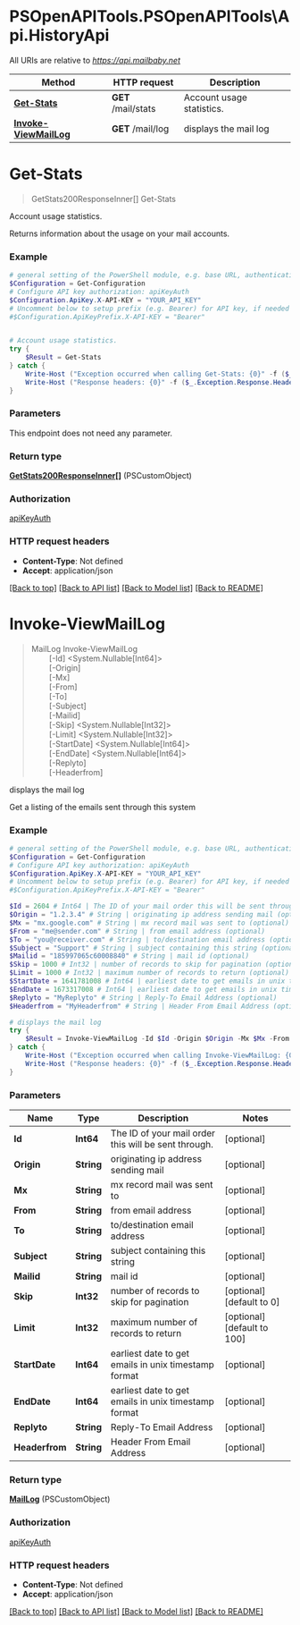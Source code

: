 # PSOpenAPITools.PSOpenAPITools\Api.HistoryApi

All URIs are relative to *https://api.mailbaby.net*

Method | HTTP request | Description
------------- | ------------- | -------------
[**Get-Stats**](HistoryApi.md#Get-Stats) | **GET** /mail/stats | Account usage statistics.
[**Invoke-ViewMailLog**](HistoryApi.md#Invoke-ViewMailLog) | **GET** /mail/log | displays the mail log


<a id="Get-Stats"></a>
# **Get-Stats**
> GetStats200ResponseInner[] Get-Stats<br>

Account usage statistics.

Returns information about the usage on your mail accounts.

### Example
```powershell
# general setting of the PowerShell module, e.g. base URL, authentication, etc
$Configuration = Get-Configuration
# Configure API key authorization: apiKeyAuth
$Configuration.ApiKey.X-API-KEY = "YOUR_API_KEY"
# Uncomment below to setup prefix (e.g. Bearer) for API key, if needed
#$Configuration.ApiKeyPrefix.X-API-KEY = "Bearer"


# Account usage statistics.
try {
    $Result = Get-Stats
} catch {
    Write-Host ("Exception occurred when calling Get-Stats: {0}" -f ($_.ErrorDetails | ConvertFrom-Json))
    Write-Host ("Response headers: {0}" -f ($_.Exception.Response.Headers | ConvertTo-Json))
}
```

### Parameters
This endpoint does not need any parameter.

### Return type

[**GetStats200ResponseInner[]**](GetStats200ResponseInner.md) (PSCustomObject)

### Authorization

[apiKeyAuth](../README.md#apiKeyAuth)

### HTTP request headers

 - **Content-Type**: Not defined
 - **Accept**: application/json

[[Back to top]](#) [[Back to API list]](../README.md#documentation-for-api-endpoints) [[Back to Model list]](../README.md#documentation-for-models) [[Back to README]](../README.md)

<a id="Invoke-ViewMailLog"></a>
# **Invoke-ViewMailLog**
> MailLog Invoke-ViewMailLog<br>
> &nbsp;&nbsp;&nbsp;&nbsp;&nbsp;&nbsp;&nbsp;&nbsp;[-Id] <System.Nullable[Int64]><br>
> &nbsp;&nbsp;&nbsp;&nbsp;&nbsp;&nbsp;&nbsp;&nbsp;[-Origin] <String><br>
> &nbsp;&nbsp;&nbsp;&nbsp;&nbsp;&nbsp;&nbsp;&nbsp;[-Mx] <String><br>
> &nbsp;&nbsp;&nbsp;&nbsp;&nbsp;&nbsp;&nbsp;&nbsp;[-From] <String><br>
> &nbsp;&nbsp;&nbsp;&nbsp;&nbsp;&nbsp;&nbsp;&nbsp;[-To] <String><br>
> &nbsp;&nbsp;&nbsp;&nbsp;&nbsp;&nbsp;&nbsp;&nbsp;[-Subject] <String><br>
> &nbsp;&nbsp;&nbsp;&nbsp;&nbsp;&nbsp;&nbsp;&nbsp;[-Mailid] <String><br>
> &nbsp;&nbsp;&nbsp;&nbsp;&nbsp;&nbsp;&nbsp;&nbsp;[-Skip] <System.Nullable[Int32]><br>
> &nbsp;&nbsp;&nbsp;&nbsp;&nbsp;&nbsp;&nbsp;&nbsp;[-Limit] <System.Nullable[Int32]><br>
> &nbsp;&nbsp;&nbsp;&nbsp;&nbsp;&nbsp;&nbsp;&nbsp;[-StartDate] <System.Nullable[Int64]><br>
> &nbsp;&nbsp;&nbsp;&nbsp;&nbsp;&nbsp;&nbsp;&nbsp;[-EndDate] <System.Nullable[Int64]><br>
> &nbsp;&nbsp;&nbsp;&nbsp;&nbsp;&nbsp;&nbsp;&nbsp;[-Replyto] <String><br>
> &nbsp;&nbsp;&nbsp;&nbsp;&nbsp;&nbsp;&nbsp;&nbsp;[-Headerfrom] <String><br>

displays the mail log

Get a listing of the emails sent through this system 

### Example
```powershell
# general setting of the PowerShell module, e.g. base URL, authentication, etc
$Configuration = Get-Configuration
# Configure API key authorization: apiKeyAuth
$Configuration.ApiKey.X-API-KEY = "YOUR_API_KEY"
# Uncomment below to setup prefix (e.g. Bearer) for API key, if needed
#$Configuration.ApiKeyPrefix.X-API-KEY = "Bearer"

$Id = 2604 # Int64 | The ID of your mail order this will be sent through. (optional)
$Origin = "1.2.3.4" # String | originating ip address sending mail (optional)
$Mx = "mx.google.com" # String | mx record mail was sent to (optional)
$From = "me@sender.com" # String | from email address (optional)
$To = "you@receiver.com" # String | to/destination email address (optional)
$Subject = "Support" # String | subject containing this string (optional)
$Mailid = "185997065c60008840" # String | mail id (optional)
$Skip = 1000 # Int32 | number of records to skip for pagination (optional) (default to 0)
$Limit = 1000 # Int32 | maximum number of records to return (optional) (default to 100)
$StartDate = 1641781008 # Int64 | earliest date to get emails in unix timestamp format (optional)
$EndDate = 1673317008 # Int64 | earliest date to get emails in unix timestamp format (optional)
$Replyto = "MyReplyto" # String | Reply-To Email Address (optional)
$Headerfrom = "MyHeaderfrom" # String | Header From Email Address (optional)

# displays the mail log
try {
    $Result = Invoke-ViewMailLog -Id $Id -Origin $Origin -Mx $Mx -From $From -To $To -Subject $Subject -Mailid $Mailid -Skip $Skip -Limit $Limit -StartDate $StartDate -EndDate $EndDate -Replyto $Replyto -Headerfrom $Headerfrom
} catch {
    Write-Host ("Exception occurred when calling Invoke-ViewMailLog: {0}" -f ($_.ErrorDetails | ConvertFrom-Json))
    Write-Host ("Response headers: {0}" -f ($_.Exception.Response.Headers | ConvertTo-Json))
}
```

### Parameters

Name | Type | Description  | Notes
------------- | ------------- | ------------- | -------------
 **Id** | **Int64**| The ID of your mail order this will be sent through. | [optional] 
 **Origin** | **String**| originating ip address sending mail | [optional] 
 **Mx** | **String**| mx record mail was sent to | [optional] 
 **From** | **String**| from email address | [optional] 
 **To** | **String**| to/destination email address | [optional] 
 **Subject** | **String**| subject containing this string | [optional] 
 **Mailid** | **String**| mail id | [optional] 
 **Skip** | **Int32**| number of records to skip for pagination | [optional] [default to 0]
 **Limit** | **Int32**| maximum number of records to return | [optional] [default to 100]
 **StartDate** | **Int64**| earliest date to get emails in unix timestamp format | [optional] 
 **EndDate** | **Int64**| earliest date to get emails in unix timestamp format | [optional] 
 **Replyto** | **String**| Reply-To Email Address | [optional] 
 **Headerfrom** | **String**| Header From Email Address | [optional] 

### Return type

[**MailLog**](MailLog.md) (PSCustomObject)

### Authorization

[apiKeyAuth](../README.md#apiKeyAuth)

### HTTP request headers

 - **Content-Type**: Not defined
 - **Accept**: application/json

[[Back to top]](#) [[Back to API list]](../README.md#documentation-for-api-endpoints) [[Back to Model list]](../README.md#documentation-for-models) [[Back to README]](../README.md)

